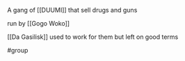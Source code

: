 A gang of [[DUUMI]] that sell drugs and guns

run by [[Gogo Woko]]

[[Da Gasilisk]] used to work for them but left on good terms

#group 